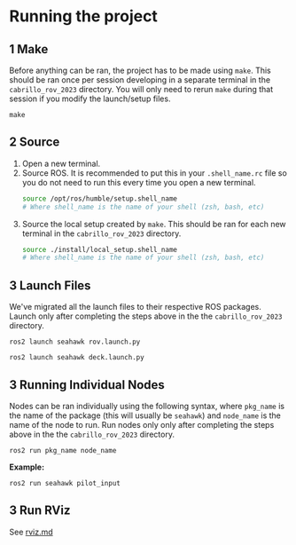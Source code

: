 # Running the project
## 1 Make
Before anything can be ran, the project has to be made using `make`. This should be ran once per session developing in a separate terminal in the `cabrillo_rov_2023` directory. You will only need to rerun `make` during that session if you modify the launch/setup files.
```
make
```

## 2 Source
1. Open a new terminal.
1. Source ROS. It is recommended to put this in your `.shell_name.rc` file so you do not need to run this every time you open a new terminal.
    ```sh
    source /opt/ros/humble/setup.shell_name
    # Where shell_name is the name of your shell (zsh, bash, etc)
    ```
3. Source the local setup created by `make`. This should be ran for each new terminal in the `cabrillo_rov_2023` directory.
    ```sh
    source ./install/local_setup.shell_name
    # Where shell_name is the name of your shell (zsh, bash, etc)
    ```


## 3 Launch Files 
We've migrated all the launch files to their respective ROS packages. Launch only after completing the steps above in the the `cabrillo_rov_2023` directory.

```console 
ros2 launch seahawk rov.launch.py  
```

```console 
ros2 launch seahawk deck.launch.py  
```

## 3 Running Individual Nodes
Nodes can be ran individually using the following syntax, where `pkg_name` is the name of the package (this will usually be `seahawk`) and `node_name` is the name of the node to run. Run nodes only only after completing the steps above in the the `cabrillo_rov_2023` directory.
```console
ros2 run pkg_name node_name
```

**Example:**
```console
ros2 run seahawk pilot_input
```

## 3 Run RViz
See [rviz.md](https://github.com/CabrilloRoboticsClub/cabrillo_rov_2023/blob/main/doc/rviz.md)